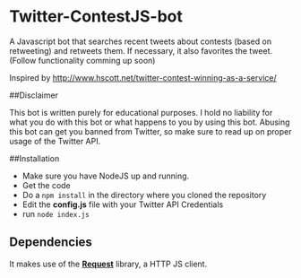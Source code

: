 # Twitter-ContestJS-bot

A Javascript bot that searches recent tweets about contests (based on retweeting) and retweets them. If necessary, it also favorites the tweet. (Follow functionality comming up soon)

Inspired by http://www.hscott.net/twitter-contest-winning-as-a-service/

##Disclaimer

This bot is written purely for educational purposes. I hold no liability for what you do with this bot or what happens to you by using this bot. Abusing this bot can get you banned from Twitter, so make sure to read up on proper usage of the Twitter API.

##Installation
 * Make sure you have NodeJS up and running.
 * Get the code
 * Do a `npm install` in the directory where you cloned the repository
 * Edit the <b>config.js</b> file with your Twitter API Credentials
 * run `node index.js`

## Dependencies
It makes use of the <a href="https://github.com/request/request"><b>Request</b></a> library, a HTTP JS client.
